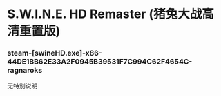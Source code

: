 # S.W.I.N.E. HD Remaster (猪兔大战高清重置版)

### steam-[swineHD.exe]-x86-44DE1BB62E33A2F0945B39531F7C994C62F4654C-ragnaroks
无特别说明
